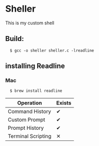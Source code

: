 # Sheller
This is my custom shell

## Build:
```shell
  $ gcc -o sheller sheller.c -lreadline
```

## installing Readline
### Mac
```shell
  $ brew install readline
```

| Operation | Exists |
| --- | --- |
| Command History | ✔ |
| Custom Prompt | ✔ |
| Prompt History | ✔ |
| Terminal Scripting | ✕ |
